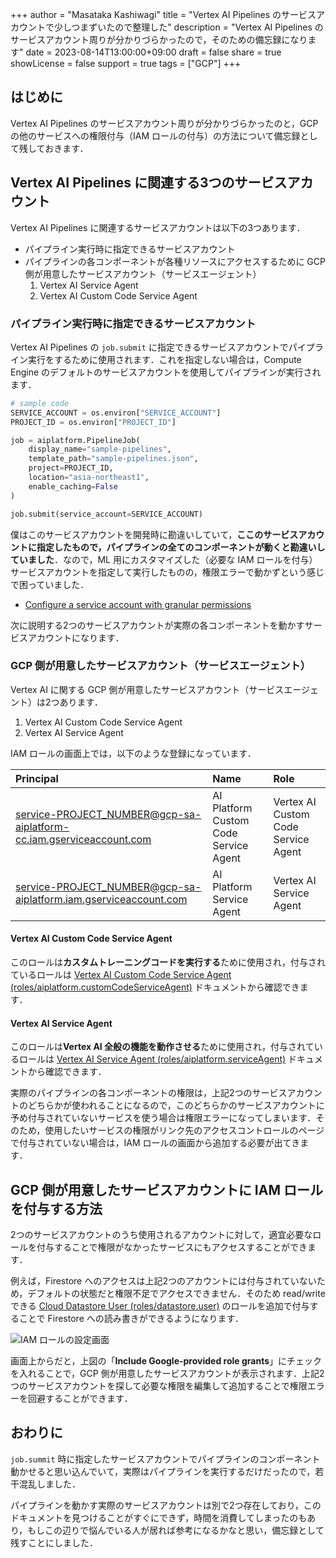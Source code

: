 +++
author = "Masataka Kashiwagi"
title = "Vertex AI Pipelines のサービスアカウントで少しつまずいたので整理した"
description = "Vertex AI Pipelines のサービスアカウント周りが分かりづらかったので，そのための備忘録になります"
date = 2023-08-14T13:00:00+09:00
draft = false
share = true
showLicense = false
support = true
tags = ["GCP"]
+++

## はじめに

Vertex AI Pipelines のサービスアカウント周りが分かりづらかったのと，GCP の他のサービスへの権限付与（IAM ロールの付与）の方法について備忘録として残しておきます．

## Vertex AI Pipelines に関連する3つのサービスアカウント

Vertex AI Pipelines に関連するサービスアカウントは以下の3つあります．

- パイプライン実行時に指定できるサービスアカウント
- パイプラインの各コンポーネントが各種リソースにアクセスするために GCP 側が用意したサービスアカウント（サービスエージェント）
  1. Vertex AI Service Agent
  2. Vertex AI Custom Code Service Agent

### パイプライン実行時に指定できるサービスアカウント

Vertex AI Pipelines の `job.submit` に指定できるサービスアカウントでパイプライン実行をするために使用されます．これを指定しない場合は，Compute Engine のデフォルトのサービスアカウントを使用してパイプラインが実行されます．

```python
# sample code
SERVICE_ACCOUNT = os.environ["SERVICE_ACCOUNT"]
PROJECT_ID = os.environ["PROJECT_ID"]

job = aiplatform.PipelineJob(
    display_name="sample-pipelines",
    template_path="sample-pipelines.json",
    project=PROJECT_ID,
    location="asia-northeast1",
    enable_caching=False
)

job.submit(service_account=SERVICE_ACCOUNT)
```

僕はこのサービスアカウントを開発時に勘違いしていて，**ここのサービスアカウントに指定したもので，パイプラインの全てのコンポーネントが動くと勘違いしていました**．なので，ML 用にカスタマイズした（必要な IAM ロールを付与）サービスアカウントを指定して実行したものの，権限エラーで動かずという感じで困っていました．

- [Configure a service account with granular permissions](https://cloud.google.com/vertex-ai/docs/pipelines/configure-project#service-account)

次に説明する2つのサービスアカウントが実際の各コンポーネントを動かすサービスアカウントになります．

### GCP 側が用意したサービスアカウント（サービスエージェント）

Vertex AI に関する GCP 側が用意したサービスアカウント（サービスエージェント）は2つあります．

1. Vertex AI Custom Code Service Agent
2. Vertex AI Service Agent

IAM ロールの画面上では，以下のような登録になっています．

| Principal | Name | Role |
| :--- | :--- | :--- |
| service-PROJECT_NUMBER@gcp-sa-aiplatform-cc.iam.gserviceaccount.com | AI Platform Custom Code Service Agent | Vertex AI Custom Code Service Agent |
| service-PROJECT_NUMBER@gcp-sa-aiplatform.iam.gserviceaccount.com | AI Platform Service Agent | Vertex AI Service Agent |

#### Vertex AI Custom Code Service Agent

このロールは**カスタムトレーニングコードを実行する**ために使用され，付与されているロールは [Vertex AI Custom Code Service Agent (roles/aiplatform.customCodeServiceAgent)](https://cloud.google.com/vertex-ai/docs/general/access-control#aiplatform.customCodeServiceAgent) ドキュメントから確認できます．

#### Vertex AI Service Agent

このロールは**Vertex AI 全般の機能を動作させる**ために使用され，付与されているロールは [Vertex AI Service Agent (roles/aiplatform.serviceAgent)](https://cloud.google.com/vertex-ai/docs/general/access-control#aiplatform.serviceAgent) ドキュメントから確認できます．

実際のパイプラインの各コンポーネントの権限は，上記2つのサービスアカウントのどちらかが使われることになるので，このどちらかのサービスアカウントに予め付与されていないサービスを使う場合は権限エラーになってしまいます．そのため，使用したいサービスの権限がリンク先のアクセスコントロールのページで付与されていない場合は，IAM ロールの画面から追加する必要が出てきます．

## GCP 側が用意したサービスアカウントに IAM ロールを付与する方法

2つのサービスアカウントのうち使用されるアカウントに対して，適宜必要なロールを付与することで権限がなかったサービスにもアクセスすることができます．

例えば，Firestore へのアクセスは上記2つのアカウントには付与されていないため，デフォルトの状態だと権限不足でアクセスできません．そのため read/write できる [Cloud Datastore User (roles/datastore.user)](https://cloud.google.com/iam/docs/understanding-roles#datastore.user) のロールを追加で付与することで Firestore への読み書きができるようになります．

![IAM ロールの設定画面](../../img/service-account-img1.png "IAM ロールの設定画面")

画面上からだと，上図の「**Include Google-provided role grants**」にチェックを入れることで，GCP 側が用意したサービスアカウントが表示されます．上記2つのサービスアカウントを探して必要な権限を編集して追加することで権限エラーを回避することができます．

## おわりに

`job.summit` 時に指定したサービスアカウントでパイプラインのコンポーネント動かせると思い込んでいて，実際はパイプラインを実行するだけだったので，若干混乱しました．

パイプラインを動かす実際のサービスアカウントは別で2つ存在しており，このドキュメントを見つけることがすぐにできず，時間を消費してしまったのもあり，もしこの辺りで悩んでいる人が居れば参考になるかなと思い，備忘録として残すことにしました．
